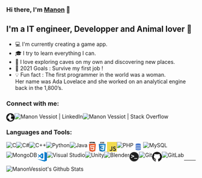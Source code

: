 ### Hi there, I'm [Manon][website] 👋

## I'm a IT engineer, Developper and Animal lover :dog:
- :computer: I'm currently creating a game app.
- :mortar_board: I try to learn everything I can.
- 🌱 I love exploring caves on my own and discovering new places.
- :goal_net: 2021 Goals : Survive my first job !
- :bulb: Fun fact : The first programmer in the world was a woman. <br/> Her name was Ada Lovelace and she worked on an analytical engine back in the 1,800’s.

### Connect with me:
[<img align="left" alt="http://manonvessiot.epizy.com" height="22px" src="https://raw.githubusercontent.com/iconic/open-iconic/master/svg/globe.svg" />][website]
[<img align="left" alt="Manon Vessiot | LinkedIn" height="22px" src="https://cdn.jsdelivr.net/npm/simple-icons@v3/icons/linkedin.svg" />][linkedin]
[<img align="left" alt="Manon Vessiot | Stack Overflow" height="22px" src="https://image.flaticon.com/icons/svg/2111/2111690.svg" />][stackoverflow]

<br />

### Languages and Tools:

<img align="left" alt="C" height="26px" src="https://www.hello-pomelo.com/wp-content/uploads/2019/11/C-logo-1024x1024.png" />
<img align="left" alt="C#" height="26px" src="https://cdn.worldvectorlogo.com/logos/c--4.svg" />
<img align="left" alt="C++" height="26px" src="https://upload.wikimedia.org/wikipedia/commons/thumb/1/18/ISO_C%2B%2B_Logo.svg/911px-ISO_C%2B%2B_Logo.svg.png" />
<img align="left" alt="Python" height="26px" src="https://cdn.icon-icons.com/icons2/112/PNG/512/python_18894.png" />
<img align="left" alt="Java" height="26px" src="https://upload.wikimedia.org/wikipedia/fr/thumb/2/2e/Java_Logo.svg/1200px-Java_Logo.svg.png" />
<img align="left" alt="HTML5" height="26px" src="https://raw.githubusercontent.com/github/explore/80688e429a7d4ef2fca1e82350fe8e3517d3494d/topics/html/html.png" />
<img align="left" alt="CSS3" height="26px" src="https://raw.githubusercontent.com/github/explore/80688e429a7d4ef2fca1e82350fe8e3517d3494d/topics/css/css.png" />
<img align="left" alt="JavaScript" height="26px" src="https://raw.githubusercontent.com/github/explore/80688e429a7d4ef2fca1e82350fe8e3517d3494d/topics/javascript/javascript.png" />
<img align="left" alt="PHP" height="26px" src="https://upload.wikimedia.org/wikipedia/commons/thumb/2/27/PHP-logo.svg/1200px-PHP-logo.svg.png" />
<img align="left" alt="SQL" height="26px" src="https://raw.githubusercontent.com/github/explore/80688e429a7d4ef2fca1e82350fe8e3517d3494d/topics/sql/sql.png" />
<img align="left" alt="MySQL" height="26px" src="https://upload.wikimedia.org/wikipedia/fr/thumb/6/62/MySQL.svg/1200px-MySQL.svg.png" />
<img align="left" alt="MongoDB" height="26px" src="https://www.y-note.cm/wp-content/uploads/2013/07/mongodb-nosql-logo.png" />
<img align="left" alt="Visual Studio Code" height="26px" src="https://raw.githubusercontent.com/github/explore/80688e429a7d4ef2fca1e82350fe8e3517d3494d/topics/visual-studio-code/visual-studio-code.png" />
<img align="left" alt="Visual Studio" height="26px" src="https://upload.wikimedia.org/wikipedia/commons/e/e4/Visual_Studio_2013_Logo.svg" />
<img align="left" alt="Unity" height="26px" src="https://cdn4.iconfinder.com/data/icons/logos-brands-5/24/unity-512.png" />
<img align="left" alt="Blender" height="26px" src="https://upload.wikimedia.org/wikipedia/commons/thumb/0/0c/Blender_logo_no_text.svg/1252px-Blender_logo_no_text.svg.png" />
<img align="left" alt="Terminal" height="26px" src="https://raw.githubusercontent.com/github/explore/80688e429a7d4ef2fca1e82350fe8e3517d3494d/topics/terminal/terminal.png" />
<img align="left" alt="Git" height="26px" src="https://blog.zwindler.fr/wp-content/uploads/2017/03/git_logo.png" />
<img align="left" alt="GitHub" height="26px" src="https://raw.githubusercontent.com/github/explore/78df643247d429f6cc873026c0622819ad797942/topics/github/github.png" />
<img align="left" alt="GitLab" height="26px" src="https://upload.wikimedia.org/wikipedia/commons/thumb/1/18/GitLab_Logo.svg/1108px-GitLab_Logo.svg.png" />

<br />
<br />

---

<img align="left" alt="ManonVessiot's Github Stats" src="https://github-readme-stats.codestackr.vercel.app/api?username=ManonVessiot&show_icons=true&hide_border=true&count_private=true" />


[website]: http://manonvessiot.epizy.com/
[linkedin]: https://www.linkedin.com/in/manon-vessiot-b5a054153
[stackoverflow]: https://stackoverflow.com/users/14066891/manon-vessiot?tab=profile
